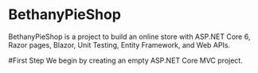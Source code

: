 # BethanyPieShop
BethanyPieShop is a project to build an online store with ASP.NET Core 6, Razor pages, Blazor, Unit Testing, Entity Framework, and Web APIs.

#First Step
We begin by creating an empty ASP.NET Core MVC project. 
